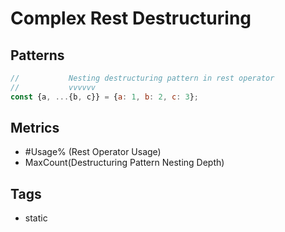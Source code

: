 # Complex Rest Destructuring

## Patterns

```js
//           Nesting destructuring pattern in rest operator
//           vvvvvv
const {a, ...{b, c}} = {a: 1, b: 2, c: 3};
```

## Metrics

* #Usage% (Rest Operator Usage)
* MaxCount(Destructuring Pattern Nesting Depth)

## Tags

* static
